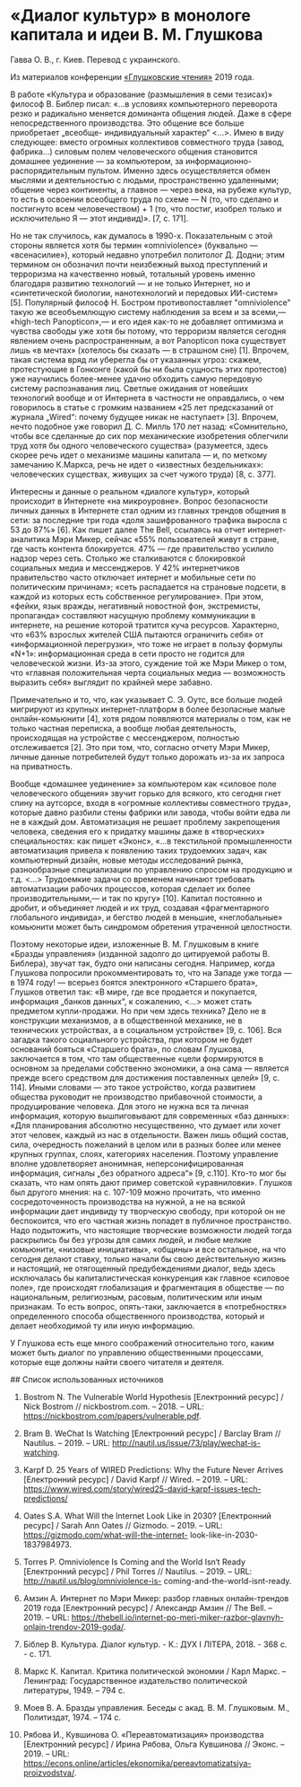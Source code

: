 # «Диалог культур» в монологе капитала и идеи В. М. Глушкова

Гавва О. В., г. Киев. Перевод с украинского.

Из материалов конференции [«Глушковские чтения»](../глушковские-чтения.md) 2019 года.

В работе «Культура и образование (размышления в семи тезисах)» философ В. Библер писал: «...в условиях компьютерного переворота резко и радикально меняется доминанта общения людей. Даже в сфере непосредственного производства. Это общение все больше приобретает „всеобще- индивидуальный характер“ <...>. Имею в виду следующее: вместо огромных коллективов совместного труда (завод, фабрика...) силовым полем человеческого общения становится домашнее уединение — за компьютером, за информационно-распорядительным пультом. Именно здесь осуществляется обмен мыслями и деятельностью с людьми, пространственно удаленными; общение через континенты, а главное — через века, на рубеже культур, то есть в освоении всеобщего труда по схеме — N (то, что сделано и постигнуто всем человечеством) + 1 (то, что постиг, изобрел только и исключительно Я — этот индивид)». [7, с. 171].

Но не так случилось, как думалось в 1990-х. Показательным с этой стороны является хотя бы термин «omniviolence» (буквально — «всенасилие»), который недавно употребил политолог Д. Додни; этим термином он обозначил почти неизбежный выход преступлений и терроризма на качественно новый, тотальный уровень именно благодаря развитию технологий — и не только Интернет, но и «синтетической биологии, нанотехнологий и передовых ИИ-систем» [5]. Популярный философ Н. Бостром противопоставляет "omniviolence" такую же всеобъемлющую систему наблюдения за всем и за всеми,— «high-tech Panopticon»,— и его идея как-то не добавляет оптимизма и чувства свободы уже хотя бы потому, что терроризм является сегодня явлением очень распространенным, а вот Panopticon пока существует лишь «в мечтах» (хотелось бы сказать — в страшном сне) [1]. Впрочем, такая система вряд ли уберегла бы от указанных угроз: скажем, протестующие в Гонконге (какой бы ни была сущность этих протестов) уже научились более-менее удачно обходить самую передовую систему распознавания лиц. Светлые ожидания от новейших технологий вообще и от Интернета в частности не оправдались, о чем говорилось в статье с громким названием «25 лет предсказаний от журнала „Wired“: почему будущее никак не наступает» [3]. Впрочем, нечто подобное уже говорил Д. С. Милль 170 лет назад: «Сомнительно, чтобы все сделанные до сих пор механические изобретения облегчили труд хотя бы одного человеческого существа» (разумеется, здесь скорее речь идет о механизме машины капитала — и, по меткому замечанию К.Маркса, речь не идет о «известных бездельниках»: человеческих существах, живущих за счет чужого труда) [8, с. 377].

Интересны и данные о реальном «диалоге культур», который происходит в Интернете «на микроуровне». Вопрос безопасности личных данных в Интернете стал одним из главных трендов общения в сети: за последние три года «доля зашифрованного трафика выросла с 53 до 87%» [6]. Как пишет далее The Bell, ссылаясь на отчет интернет-аналитика Мэри Микер, сейчас «55% пользователей живут в стране, где часть контента блокируется. 47% — где правительство усилило надзор через сеть. Столько же сталкиваются с блокировкой социальных медиа и мессенджеров. У 42% интернетчиков правительство часто отключает интернет и мобильные сети по политическим причинам»; «сеть распадается на страновые подсети, в каждой из которых есть собственное регулирование». При этом, «фейки, язык вражды, негативный новостной фон, экстремисты, пропаганда» составляют насущную проблему коммуникации в интернете, на решение которой тратится куча ресурсов. Характерно, что «63% взрослых жителей США пытаются ограничить себя» от «информационной перегрузки», что тоже не играет в пользу формулы «N+1»: информационная среда в сети просто не годится для человеческой жизни. Из-за этого, суждение той же Мэри Микер о том, что «главная положительная черта социальных медиа — возможность выразить себя» выглядит по крайней мере забавно.

Примечательно и то, что, как указывает С. Э. Оутс, все больше людей мигрируют из крупных интернет-платформ в более безопасные малые онлайн-комьюнити [4], хотя рядом появляются материалы о том, как не только частная переписка, а вообще любая деятельность, происходящая на устройстве с мессенджером, полностью отслеживается [2]. Это при том, что, согласно отчету Мэри Микер, личные данные потребителей будут только дорожать из-за их запроса на приватность.

Вообще «домашнее уединение» за компьютером как «силовое поле человеческого общения» звучит горько для всякого, кто сегодня гнет спину на аутсорсе, входя в «огромные коллективы совместного труда», которые давно разбили стены фабрики или завода, чтобы войти едва ли не в каждый дом. Автоматизация не решает проблему закрепощения человека, сведения его к придатку машины даже в «творческих» специальностях: как пишет «Эконс», «...в текстильной промышленности автоматизация привела к появлению таких трудоемких задач, как компьютерный дизайн, новые методы исследований рынка, разнообразные специализации по управлению спросом на продукцию и т.д. <...> Трудоемкие задачи со временем начинают требовать автоматизации рабочих процессов, которая сделает их более производительными,— и так по кругу» [10]. Капитал постоянно и дробит, и объединяет людей и их труд, создавая «фрагментарного глобального индивида», и бегство людей в меньшие, «неглобальные» комьюнити может быть синдромом обретения утраченной целостности.

Поэтому некоторые идеи, изложенные В. М. Глушковым в книге «Бразды управления» (изданной задолго до цитируемой работы В. Библера), звучат так, будто они написаны сегодня. Например, когда Глушкова попросили прокомментировать то, что на Западе уже тогда — в 1974 году! — всерьез боятся электронного «Старшего брата», Глушков ответил так: «В мире, где все продается и покупается, информация „банков данных“, к сожалению, <...> может стать предметом купли-продажи. Но при чем здесь техника? Дело не в конструкции механизмов, а в общественной механике, не в технических устройствах, а в социальном устройстве» [9, с. 106]. Вся загадка такого социального устройства, при котором не будет оснований бояться «Старшего брата», по словам Глушкова, заключается в том, что там общественные «цели формируются в основном за пределами собственно экономики, а она сама — является прежде всего средством для достижения поставленных целей» [9, с. 114]. Иными словами — это такое устройство, когда развитием общества руководит не производство прибавочной стоимости, а продуцирование человека. Для этого не нужна вся та личная информация, которую вышпиговывают для современных «баз данных»: «Для планирования абсолютно несущественно, что думает или хочет этот человек, каждый из нас в отдельности. Важен лишь общий состав, сила, очередность пожеланий в целом или в разных более или менее крупных группах, слоях, категориях населения. Поэтому управление вполне удовлетворяет анонимная, неперсонифицированная информация, сигналы „без обратного адреса“» [9, с.110]. Кто-то мог бы сказать, что нам опять дают пример советской «уравниловки». Глушков был другого мнения: на с. 107-109 можно прочитать, что именно сосредоточенность производства на нужной, а не на всякой информации дает индивиду ту творческую свободу, при которой он не беспокоится, что его частная жизнь попадет в публичное пространство. Надо подытожить, что настоящие творческие возможности людей тогда раскрылись бы без угрозы для самих людей, и любые мелкие комьюнити, «низовые инициативы», «общины» и все остальное, на что сегодня делают ставку, только начали бы свою действительную жизнь и настоящий, не отягощенный предубеждениями диалог, ведь здесь исключалась бы капиталистическая конкуренция как главное «силовое поле», где происходят глобализация и фрагментация в обществе — по национальным, религиозным, расовым, политическим или иным признакам. То есть вопрос, опять-таки, заключается в «потребностях» определенного способа общественного производства, который и делает необходимой ту или иную информацию.

У Глушкова есть еще много соображений относительно того, каким может быть диалог по управлению общественными процессами, которые еще должны найти своего читателя и деятеля.

## Список использованных источников

1. Bostrom N. The Vulnerable World Hypothesis [Електронний ресурс] / Nick Bostrom // nickbostrom.com. – 2018. – URL: https://nickbostrom.com/papers/vulnerable.pdf.

2. Bram B. WeChat Is Watching [Електронний ресурс] / Barclay Bram // Nautilus. – 2019. – URL: http://nautil.us/issue/73/play/wechat-is-watching.

3. Karpf D. 25 Years of WIRED Predictions: Why the Future Never Arrives [Електронний ресурс] / David Karpf // Wired. – 2019. – URL: https://www.wired.com/story/wired25-david-karpf-issues-tech-predictions/

4. Oates S.A. What Will the Internet Look Like in 2030? [Електронний ресурс] / Sarah Ann Oates // Gizmodo. – 2019. – URL: https://gizmodo.com/what-will-the-internet- look-like-in-2030-1837984973.

5. Torres P. Omniviolence Is Coming and the World Isn‘t Ready [Електронний ресурс] / Phil Torres // Nautilus. – 2019. – URL: http://nautil.us/blog/omniviolence-is- coming-and-the-world-isnt-ready.

6. Амзин А. Интернет по Мэри Микер: разбор главных онлайн-трендов 2019 года [Електронний ресурс] / Александр Амзин // The Bell. – 2019. – URL: https://thebell.io/internet-po-meri-miker-razbor-glavnyh-onlajn-trendov-2019-goda/.

7. Біблер В. Культура. Діалог культур. - К.: ДУХ І ЛІТЕРА, 2018. - 368 с. - с. 171.

8. Маркс К. Капитал. Критика политической экономии / Карл Маркс. – Ленинград: Государственное издательство политической литературы, 1949. – 794 с.

9. Моев В. А. Бразды управления. Беседы с акад. В. М. Глушковым. М., Политиздат, 1974. – 174 с.

10. Рябова И., Кувшинова О. «Переавтоматизация» производства [Електронний ресурс] / Ирина Рябова, Ольга Кувшинова // Эконс. – 2019. – URL: https://econs.online/articles/ekonomika/pereavtomatizatsiya-proizvodstva/.